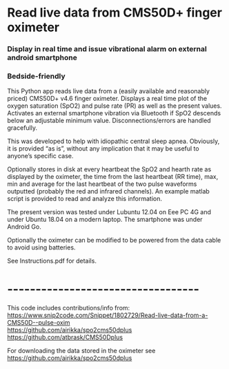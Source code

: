 # Read live data from CMS50D+ finger oximeter
### Display in real time and issue vibrational alarm on external android smartphone
### Bedside-friendly

This Python app reads live data from a (easily available and reasonably priced) CMS50D+ v4.6 finger oximeter. Displays a real time plot of the oxygen saturation (SpO2) and pulse rate (PR) as well as the present values. Activates an external smartphone vibration via Bluetooth if SpO2 descends below an adjustable minimum value. Disconnections/errors are handled gracefully.

This was developed to help with idiopathic central sleep apnea. Obviously, it is provided “as is”, without any implication that it may be useful to anyone’s specific case.

Optionally stores in disk at every heartbeat the SpO2 and hearth rate as displayed by the oximeter, the time from the last heartbeat (RR time), max, min and average for the last heartbeat of the two pulse waveforms outputted (probably the red and infrared channels). An example matlab script is provided to read and analyze this information.

The present version was tested under Lubuntu 12.04 on Eee PC 4G and under Ubuntu 18.04 on a modern laptop. The smartphone was under Android Go.

Optionally the oximeter can be modified to be powered from the data cable to avoid using batteries.

See Instructions.pdf for details.


# ----------------------------------
This code includes contributions/info from:\
https://www.snip2code.com/Snippet/1802729/Read-live-data-from-a-CMS50D--pulse-oxim \
https://github.com/airikka/spo2cms50dplus \
https://github.com/atbrask/CMS50Dplus

For downloading the data stored in the oximeter see\
https://github.com/airikka/spo2cms50dplus
